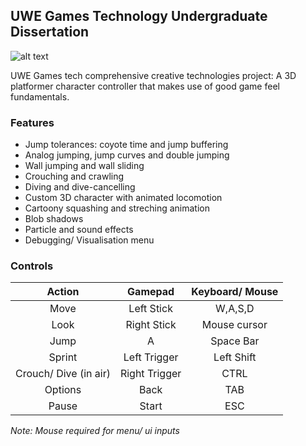 ## UWE Games Technology Undergraduate Dissertation
![alt text](https://static.wixstatic.com/media/3b1521_0f06e1b796964c77bdbf29dc10511b5a~mv2.png)

UWE Games tech comprehensive creative technologies project: A 3D platformer character controller that makes use of good game feel fundamentals.
### Features
- Jump tolerances: coyote time and jump buffering
- Analog jumping, jump curves and double jumping
- Wall jumping and wall sliding
- Crouching and crawling
- Diving and dive-cancelling
- Custom 3D character with animated locomotion
- Cartoony squashing and streching animation
- Blob shadows
- Particle and sound effects
- Debugging/ Visualisation menu

### Controls
| Action | Gamepad | Keyboard/ Mouse |
| :---: | :---: | :---: |
|Move|Left Stick|W,A,S,D|
|Look|Right Stick|Mouse cursor|
|Jump|A|Space Bar|
|Sprint|Left Trigger|Left Shift|
|Crouch/ Dive (in air)|Right Trigger|CTRL|
|Options|Back|TAB|
|Pause|Start|ESC|

*Note: Mouse required for menu/ ui inputs*

